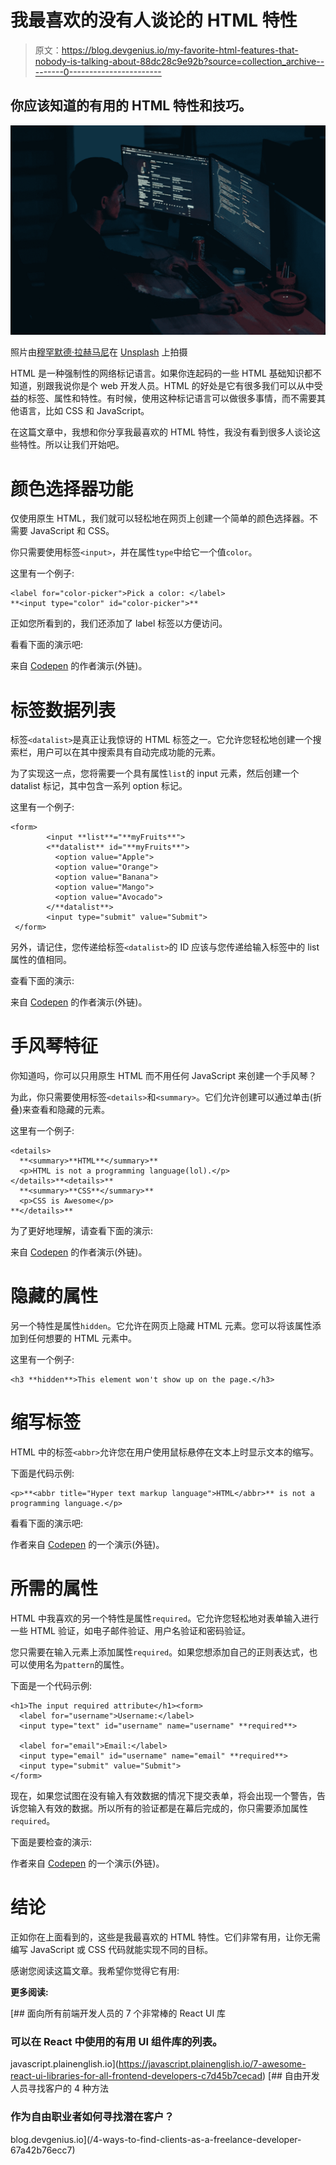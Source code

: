 # 我最喜欢的没有人谈论的 HTML 特性

> 原文：<https://blog.devgenius.io/my-favorite-html-features-that-nobody-is-talking-about-88dc28c9e92b?source=collection_archive---------0----------------------->

## 你应该知道的有用的 HTML 特性和技巧。

![](img/b98bd3030c33442bf23ffea135d7fc08.png)

照片由[穆罕默德·拉赫马尼](https://unsplash.com/@afgprogrammer?utm_source=medium&utm_medium=referral)在 [Unsplash](https://unsplash.com?utm_source=medium&utm_medium=referral) 上拍摄

HTML 是一种强制性的网络标记语言。如果你连起码的一些 HTML 基础知识都不知道，别跟我说你是个 web 开发人员。HTML 的好处是它有很多我们可以从中受益的标签、属性和特性。有时候，使用这种标记语言可以做很多事情，而不需要其他语言，比如 CSS 和 JavaScript。

在这篇文章中，我想和你分享我最喜欢的 HTML 特性，我没有看到很多人谈论这些特性。所以让我们开始吧。

# 颜色选择器功能

仅使用原生 HTML，我们就可以轻松地在网页上创建一个简单的颜色选择器。不需要 JavaScript 和 CSS。

你只需要使用标签`<input>`，并在属性`type`中给它一个值`color`。

这里有一个例子:

```
<label for="color-picker">Pick a color: </label>
**<input type="color" id="color-picker">**
```

正如您所看到的，我们还添加了 label 标签以方便访问。

看看下面的演示吧:

来自 [Codepen](https://codepen.io/) 的作者演示(外链)。

# 标签数据列表

标签`<datalist>`是真正让我惊讶的 HTML 标签之一。它允许您轻松地创建一个搜索栏，用户可以在其中搜索具有自动完成功能的元素。

为了实现这一点，您将需要一个具有属性`list`的 input 元素，然后创建一个 datalist 标记，其中包含一系列 option 标记。

这里有一个例子:

```
<form>
        <input **list**="**myFruits**">
        <**datalist** id="**myFruits**">
          <option value="Apple">
          <option value="Orange">
          <option value="Banana">
          <option value="Mango">
          <option value="Avocado">
        </**datalist**>
        <input type="submit" value="Submit">
 </form>
```

另外，请记住，您传递给标签`<datalist>`的 ID 应该与您传递给输入标签中的 list 属性的值相同。

查看下面的演示:

来自 [Codepen](https://codepen.io/) 的作者演示(外链)。

# 手风琴特征

你知道吗，你可以只用原生 HTML 而不用任何 JavaScript 来创建一个手风琴？

为此，你只需要使用标签`<details>`和`<summary>`。它们允许创建可以通过单击(折叠)来查看和隐藏的元素。

这里有一个例子:

```
<details>
  **<summary>**HTML**</summary>**
  <p>HTML is not a programming language(lol).</p>
</details>**<details>**
  **<summary>**CSS**</summary>**
  <p>CSS is Awesome</p>
**</details>**
```

为了更好地理解，请查看下面的演示:

来自 [Codepen](https://codepen.io/) 的作者演示(外链)。

# 隐藏的属性

另一个特性是属性`hidden`。它允许在网页上隐藏 HTML 元素。您可以将该属性添加到任何想要的 HTML 元素中。

这里有一个例子:

```
<h3 **hidden**>This element won't show up on the page.</h3>
```

# 缩写标签

HTML 中的标签`<abbr>`允许您在用户使用鼠标悬停在文本上时显示文本的缩写。

下面是代码示例:

```
<p>**<abbr title="Hyper text markup language">HTML</abbr>** is not a programming language.</p>
```

看看下面的演示吧:

作者来自 [Codepen](https://codepen.io/) 的一个演示(外链)。

# 所需的属性

HTML 中我喜欢的另一个特性是属性`required`。它允许您轻松地对表单输入进行一些 HTML 验证，如电子邮件验证、用户名验证和密码验证。

您只需要在输入元素上添加属性`required`。如果您想添加自己的正则表达式，也可以使用名为`pattern`的属性。

下面是一个代码示例:

```
<h1>The input required attribute</h1><form>
  <label for="username">Username:</label>
  <input type="text" id="username" name="username" **required**>

  <label for="email">Email:</label>
  <input type="email" id="username" name="email" **required**>
  <input type="submit" value="Submit">
</form>
```

现在，如果您试图在没有输入有效数据的情况下提交表单，将会出现一个警告，告诉您输入有效的数据。所以所有的验证都是在幕后完成的，你只需要添加属性`required`。

下面是要检查的演示:

作者来自 [Codepen](https://codepen.io/) 的一个演示(外链)。

# 结论

正如你在上面看到的，这些是我最喜欢的 HTML 特性。它们非常有用，让你无需编写 JavaScript 或 CSS 代码就能实现不同的目标。

感谢您阅读这篇文章。我希望你觉得它有用:

**更多阅读:**

[](https://javascript.plainenglish.io/7-awesome-react-ui-libraries-for-all-frontend-developers-c7d45b7cecad) [## 面向所有前端开发人员的 7 个非常棒的 React UI 库

### 可以在 React 中使用的有用 UI 组件库的列表。

javascript.plainenglish.io](https://javascript.plainenglish.io/7-awesome-react-ui-libraries-for-all-frontend-developers-c7d45b7cecad) [](/4-ways-to-find-clients-as-a-freelance-developer-67a42b76ecc7) [## 自由开发人员寻找客户的 4 种方法

### 作为自由职业者如何寻找潜在客户？

blog.devgenius.io](/4-ways-to-find-clients-as-a-freelance-developer-67a42b76ecc7)